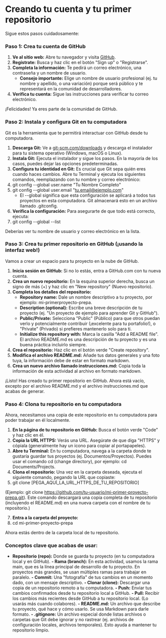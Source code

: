 # Creando tu cuenta y tu primer repositorio

Sigue estos pasos cuidadosamente:

### Paso 1: Crea tu cuenta de GitHub

1. **Ve al sitio web:** Abre tu navegador y visita [GitHub](https://ejemplo.com "Título del enlace").
2. **Regístrate:** Busca y haz clic en el botón "Sign up" o "Registrarse".
3. **Completa la información:** Te pedirá un correo electrónico, una contraseña y un nombre de usuario.
   - **Consejo importante:** Elige un nombre de usuario profesional (ej. tu nombre y apellido, o una variación) porque será público y te representará en la comunidad de desarrolladores.
4. **Verifica tu cuenta:** Sigue las instrucciones para verificar tu correo electrónico.

¡Felicidades! Ya eres parte de la comunidad de GitHub.

### Paso 2: Instala y configura Git en tu computadora

Git es la herramienta que te permitirá interactuar con GitHub desde tu computadora.

1. **Descarga Git:** Ve a [git-scm.com/downloads](https://ejemplo.com "Título del enlace") y descarga el instalador para tu sistema operativo (Windows, macOS o Linux).
2. **Instala Git:** Ejecuta el instalador y sigue los pasos. En la mayoría de los casos, puedes dejar las opciones predeterminadas.
3. **Configura tu identidad en Git:** Es crucial que Git sepa quién eres cuando haces cambios. Abre tu Terminal y ejecuta los siguientes comandos, reemplazando con tu nombre y correo electrónico:
4. git config --global user.name "Tu Nombre Completo"
5. git config --global user.email "tu.email@ejemplo.com"
    - El --global significa que esta configuración se aplicará a todos tus proyectos en esta
computadora. Git almacenará esto en un archivo llamado .gitconfig.
7. **Verifica la configuración:** Para asegurarte de que todo está correcto, ejecuta:
8. git config --global --list

Deberías ver tu nombre de usuario y correo electrónico en la lista.

### Paso 3: Crea tu primer repositorio en GitHub (¡usando la interfaz web!)

Vamos a crear un espacio para tu proyecto en la nube de GitHub.

1. **Inicia sesión en GitHub:** Si no lo estás, entra a GitHub.com con tu nueva cuenta.
2. **Crea un nuevo repositorio:** En la esquina superior derecha, busca un signo de más (+) y haz clic en "New repository" (Nuevo repositorio).
3. **Completa los detalles del repositorio:**
    - **Repository name:** Dale un nombre descriptivo a tu proyecto, por ejemplo: mi-primerproyecto-prepa.
    - **Description (optional):** Escribe una breve descripción de tu proyecto (ej. "Un proyecto de ejemplo para aprender Git y GitHub").
    - **Public/Private:** Selecciona "Public" (Público) para que otros puedan verlo y potencialmente contribuir (¡excelente para tu portafolio!), o "Private" (Privado) si prefieres mantenerlo solo para ti.
    - **Initialize this repository with:** Marca la casilla "Add a README file". El archivo README.md es una descripción de tu proyecto y es una buena práctica incluirlo siempre.
4. **Crea el repositorio:** Haz clic en el botón verde "Create repository".
5. **Modifica el archivo README.md:** Añade tus datos generales y una foto tuya, la información debe de estar en formato markdown.
6. **Crea un nuevo archivo llamado instrucciones.md:** Copia toda la información de esta actividad al archivo en formato markdown.

¡Listo! Has creado tu primer repositorio en GitHub. Ahora está vacío, excepto por el archivo README.md y el archivo instrucciones.md que acabas de generar.

### Paso 4: Clona tu repositorio en tu computadora

Ahora, necesitamos una copia de este repositorio en tu computadora para poder trabajar en él localmente.

1. **En la página de tu repositorio en GitHub:** Busca el botón verde "Code" y haz clic en él.
2. **Copia la URL HTTPS:** Verás una URL. Asegúrate de que diga "HTTPS" y cópiala (generalmente
hay un icono para copiar al portapapeles).
3. **Abre tu Terminal:** En tu computadora, navega a la carpeta donde te gustaría guardar tus proyectos (ej. Documentos/Proyectos). Puedes usar el comando cd (change directory), por ejemplo: cd Documents/Projects.
4. **Clona el repositorio:** Una vez en la carpeta deseada, ejecuta el siguiente comando, pegando la URL que copiaste:
5. git clone [PEGA_AQUÍ_LA_URL_HTTPS_DE_TU_REPOSITORIO]
   
 (Ejemplo: git clone https://github.com/tu-usuario/mi-primer-proyecto-prepa.git). Este comando descargará una copia completa de tu repositorio (incluyendo el README.md) en una nueva       carpeta con el nombre de tu repositorio.)

7. **Entra a la carpeta del proyecto:**
8. cd mi-primer-proyecto-prepa

Ahora estás dentro de la carpeta local de tu repositorio.

### Conceptos clave que acabas de usar:

- **Repositorio (repo):** Donde se guarda tu proyecto (en tu computadora local y en GitHub).
**- Rama (branch):** En esta actividad, usamos la rama main, que es la línea principal de desarrollo de tu proyecto. En proyectos más grandes, se usan múltiples ramas para trabajar en paralelo.
**- Commit:** Una "fotografía" de tus cambios en un momento dado, con un mensaje descriptivo.
**- Clonar (clone):** Descargar una copia de un repositorio remoto a tu computadora.
**- Push:** Enviar tus cambios confirmados desde tu repositorio local a GitHub.
**- Pull:** Recibir los cambios más recientes desde GitHub a tu repositorio local. (Lo usarás más cuando colabores).
**- README.md:** Un archivo que describe tu proyecto, qué hace y cómo usarlo. Se usa Markdown para darle formato.
**- .gitignore:** Un archivo especial donde listas archivos o carpetas que Git debe ignorar y no rastrear (ej. archivos de configuración locales, archivos temporales). Esto ayuda a mantener tu repositorio limpio.
